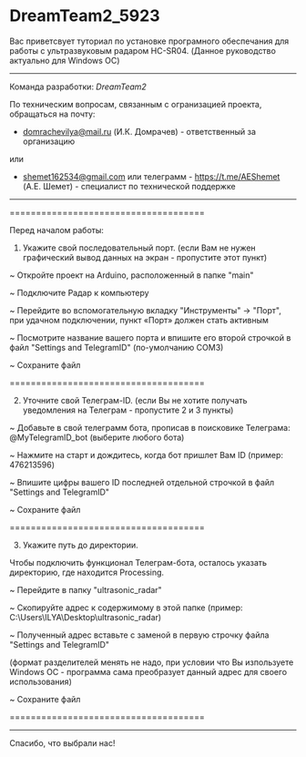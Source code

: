 # DreamTeam2_5923

Вас приветсвует туториал по установке програмного обеспечания для работы с ультразвуковым радаром HC-SR04.
(Данное руководство актуально для Windows ОС)
__________________________________________________________________________________________________________

Команда разработки: *DreamTeam2*

По техническим вопросам, связанным с огранизацией проекта, обращаться на почту: 

- domrachevilya@mail.ru (И.К. Домрачев) - ответственный за организацию

или

- shemet162534@gmail.com или телеграмм - https://t.me/AEShemet (А.Е. Шемет) - специалист по технической поддержке 

__________________________________________________________________________________________________________

=====================================

Перед началом работы: 

1. Укажите свой последовательный порт. (если Вам не нужен графический вывод данных на экран - пропустите этот пункт)

~ Откройте проект на Arduino, расположенный в папке "main"

~ Подключите Радар к компьютеру

~ Перейдите во вспомогательную вкладку "Инструменты" -> "Порт", при удачном подключении, пункт «Порт» должен стать активным

~ Посмотрите название вашего порта и впишите его второй строчкой в файл "Settings and TelegramID" (по-умолчанию COM3)

~ Сохраните файл

=====================================

2. Уточните свой Телеграм-ID. (если Вы не хотите получать уведомления на Телеграм - пропустите 2 и 3 пункты)

~ Добавьте в свой телеграмм бота, прописав в поисковике Телеграма: @MyTelegramID_bot (выберите любого бота)

~ Нажмите на старт и дождитесь, когда бот пришлет Вам ID (пример: 476213596)

~ Впишите цифры вашего ID последней отдельной строчкой в файл "Settings and TelegramID"

~ Сохраните файл

=====================================

3. Укажите путь до директории.

Чтобы подключить функционал Телеграм-бота, осталось указать директорию, где находится Processing.

~ Перейдите в папку "ultrasonic_radar"

~ Скопируйте адрес к содержимому в этой папке (пример: C:\Users\ILYA\Desktop\ultrasonic_radar)

~ Полученный адрес вставьте с заменой в первую строчку файла "Settings and TelegramID" 

(формат разделителей менять не надо, при условии что Вы изпользуете Windows ОС - программа сама преобразует данный адрес для своего использования)

~ Сохраните файл

=====================================
__________________________________________________________________________________________________________

Спасибо, что выбрали нас!
